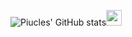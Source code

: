 ![Piucles' GitHub stats](https://github-readme-stats.vercel.app/api?username=Piucles&theme=dracula&count_private=true)<img src="https://media.giphy.com/media/hvRJCLFzcasrR4ia7z/giphy.gif" width="25px"></a>

